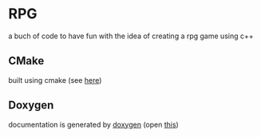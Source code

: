 # RPG
a buch of code to have fun with the idea of creating a rpg game using c++

## CMake ##
built using cmake (see [here](./CMakeLists.txt))

## Doxygen ##
documentation is generated by [doxygen](./Doxyfile) (open [this](docs/html/index.html))